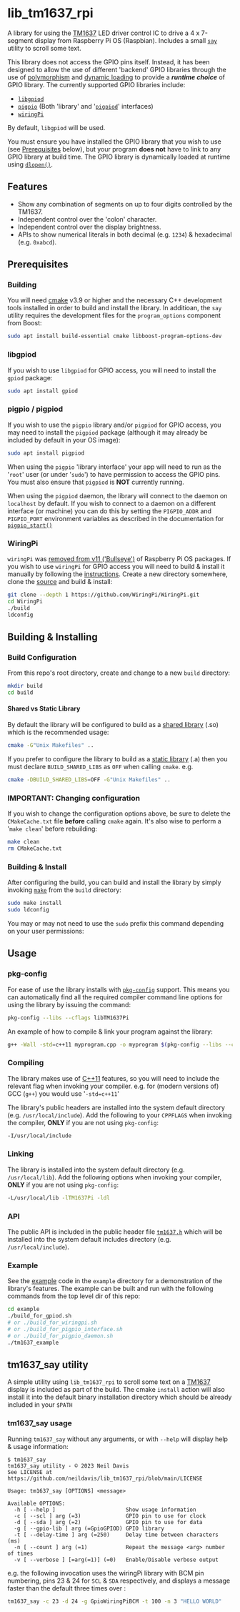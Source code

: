 # lib_tm1637_rpi

A library for using the [TM1637](https://datasheetspdf.com/pdf-file/788613/TitanMicro/TM1637/1)
LED driver control IC to drive a 4 x 7-segment display from Raspberry Pi OS (Raspbian). Includes a small [`say`](./say/) utility to scroll some text.

This library does not access the GPIO pins itself. Instead, it has been designed to allow the use of
different 'backend' GPIO libraries through the use of
[polymorphism](https://en.wikipedia.org/wiki/Polymorphism_(computer_science)) and
[dynamic loading](https://en.wikipedia.org/wiki/Dynamic_loading)
to provide a ***runtime choice*** of GPIO library.
The currently supported GPIO libraries include:

* [`libgpiod`](https://git.kernel.org/pub/scm/libs/libgpiod/libgpiod.git/)
* [`pigpio`](https://abyz.me.uk/rpi/pigpio/) (Both 'library' and '[`pigpiod`](https://abyz.me.uk/rpi/pigpio/pigpiod.html)' interfaces)
* [`wiringPi`](https://github.com/WiringPi/WiringPi)

By default, `libgpiod` will be used.

You must ensure you have installed the GPIO library that you wish to use
(see [Prerequisites](#prerequisites) below), but your program **does not** have to link
to any GPIO library at build time. The GPIO library is dynamically loaded at runtime using
[`dlopen()`](https://tldp.org/HOWTO/Program-Library-HOWTO/dl-libraries.html).

## Features

* Show any combination of segments on up to four digits controlled by the TM1637.
* Independent control over the 'colon' character.
* Independent control over the display brightness.
* APIs to show numerical literals in both decimal (e.g. `1234`) & hexadecimal (e.g. `0xabcd`).

## Prerequisites

### Building

You will need [cmake](https://cmake.org/) v3.9 or higher and the necessary C++ development tools
installed in order to build and install the library.
In additioan, the `say` utility requires the development files for the `program_options`
component from Boost:

```sh
sudo apt install build-essential cmake libboost-program-options-dev
```

### libgpiod

If you wish to use `libgpiod` for GPIO access, you will need to install the `gpiod` package:

```sh
sudo apt install gpiod
```

### pigpio / pigpiod

If you wish to use the `pigpio` library and/or `pigpiod` for GPIO access, you may need to install the `pigpiod` package
(although it may already be included by default in your OS image):

```sh
sudo apt install pigpiod
```

When using the `pigpio` 'library interface' your app will need to run as the '`root`' user (or under '`sudo`')
to have permission to access the GPIO pins. You must also ensure that `pigpiod` is **NOT** currently running.

When using the `pigpiod` daemon, the library will connect to the daemon on `localhost` by default.
If you wish to connect to a daemon on a different interface (or machine) you can do this by setting
the `PIGPIO_ADDR` and `PIGPIO_PORT` environment variables as described in the documentation for
[`pigpio_start()`](https://abyz.me.uk/rpi/pigpio/pdif2.html#pigpio_start)

### WiringPi

`wiringPi` was [removed from v11 ('Bullseye')](https://github.com/RPi-Distro/repo/issues/214#issuecomment-1016542851) of Raspberry Pi OS packages. If you wish to use `wiringPi` for GPIO access you will need to build & install it manually by following the
[instructions](https://github.com/WiringPi/WiringPi/blob/master/INSTALL).
Create a new directory somewhere, clone the
[source](https://github.com/WiringPi/WiringPi.git) and build & install:

```sh
git clone --depth 1 https://github.com/WiringPi/WiringPi.git
cd WiringPi
./build
ldconfig
```

## Building & Installing

### Build Configuration

From this repo's root directory, create and change to a new `build` directory:

```sh
mkdir build
cd build
```

#### Shared vs Static Library

By default the library will be configured to build as a [shared library](https://en.wikipedia.org//wiki/Library_(computing)#Shared_libraries) (.so) which is the recommended usage:

```sh
cmake -G"Unix Makefiles" ..
```

If you prefer to configure the library to build as a [static library](https://en.wikipedia.org/wiki/Static_library) (.a) then you must declare `BUILD_SHARED_LIBS` as `OFF` when calling `cmake`. e.g.

```sh
cmake -DBUILD_SHARED_LIBS=OFF -G"Unix Makefiles" ..
```

### **IMPORTANT**: Changing configuration

If you wish to change the configuration options above, be sure to delete the `CMakeCache.txt` file **before** calling `cmake` again. It's also wise to perform a '`make clean`' before rebuilding:

```sh
make clean
rm CMakeCache.txt
```

### Building & Install

After configuring the build, you can build and install the library by simply invoking
[`make`](https://www.gnu.org/software/make/) from the `build` directory:

```sh
sudo make install
sudo ldconfig
```

You may or may not need to use the `sudo` prefix this command depending on your user permissions:

## Usage

### pkg-config

For ease of use the library installs with [`pkg-config`](https://www.freedesktop.org/wiki/Software/pkg-config/) support.
This means you can automatically find all the required compiler command line options for using the library by issuing the command:

```sh
pkg-config --libs --cflags libTM1637Pi
```

An example of how to compile & link your program against the library:

```sh
g++ -Wall -std=c++11 myprogram.cpp -o myprogram $(pkg-config --libs --cflags libTM1637Pi)
```

### Compiling

The library makes use of [C++11](https://en.cppreference.com/w/cpp/11) features, so you will need to include
the relevant flag when invoking your compiler. e.g. for (modern versions of) GCC (`g++`) you would use '`-std=c++11`'

The library's public headers are installed into the system default directory (e.g. `/usr/local/include`).
Add the following to your `CPPFLAGS` when invoking the compiler, **ONLY** if you are not using `pkg-config`:

```sh
-I/usr/local/include
```

### Linking

The library is installed into the system default directory (e.g. `/usr/local/lib`).
Add the following options when invoking your compiler, **ONLY** if you are not using `pkg-config`:

```sh
-L/usr/local/lib -lTM1637Pi -ldl
```

### API

The public API is included in the public header file [`tm1637.h`](./inc/tm1637.h)
which will be installed into the system default includes directory (e.g. `/usr/local/include`).

### Example

See the [example](./example/tm1637_example.cpp) code in the `example` directory for a demonstration of the library's features. The example can be built and run with the following commands from the top level dir of this repo:

```sh
cd example
./build_for_gpiod.sh
# or ./build_for_wiringpi.sh 
# or ./build_for_pigpio_interface.sh 
# or ./build_for_pigpio_daemon.sh 
./tm1637_example 
```

## tm1637_say utility

A simple utility using `lib_tm1637_rpi` to scroll some text on a [TM1637](https://datasheetspdf.com/pdf-file/788613/TitanMicro/TM1637/1) display is included as part of the build. The cmake `install` action will also install it into the default binary installation directory which should be already included in your `$PATH`

### tm1637_say usage

Running `tm1637_say` without any arguments, or with `--help` will display help & usage information:

```none
$ tm1637_say 
tm1637_say utility - © 2023 Neil Davis
See LICENSE at https://github.com/neildavis/lib_tm1637_rpi/blob/main/LICENSE

Usage: tm1637_say [OPTIONS] <message>

Available OPTIONS:
  -h [ --help ]                      Show usage information
  -c [ --scl ] arg (=3)              GPIO pin to use for clock
  -d [ --sda ] arg (=2)              GPIO pin to use for data
  -g [ --gpio-lib ] arg (=GpioGPIOD) GPIO library
  -t [ --delay-time ] arg (=250)     Delay time between characters (ms)
  -n [ --count ] arg (=1)            Repeat the message <arg> number of times
  -v [ --verbose ] [=arg(=1)] (=0)   Enable/Disable verbose output
```

e.g. the following invocation uses the wiringPi library with BCM pin numbering, pins 23 & 24 for `SCL` & `SDA` respectively, and displays a message faster than the default three times over :

```sh
tm1637_say -c 23 -d 24 -g GpioWiringPiBCM -t 100 -n 3 "HELLO WORLD"
```
